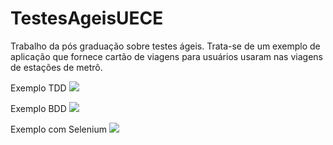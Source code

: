 # TestesAgeisUECE
Trabalho da pós graduação sobre testes ágeis.
Trata-se de um exemplo de aplicação que fornece cartão de viagens para usuários usaram nas viagens de estações de metrô.

Exemplo TDD
![](https://i.imgur.com/2Kj6DRF.gif)


Exemplo BDD
![](https://i.imgur.com/vV88N6x.gif)

Exemplo com Selenium
![](https://i.imgur.com/ki1rvZv.gif)
